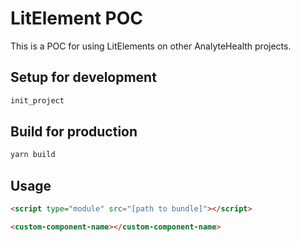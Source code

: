 # LitElement POC

This is a POC for using LitElements on other AnalyteHealth projects.

## Setup for development

```bash
init_project
```

## Build for production

```bash
yarn build
```

## Usage

```html
<script type="module" src="[path to bundle]"></script>

<custom-component-name></custom-component-name>
```
